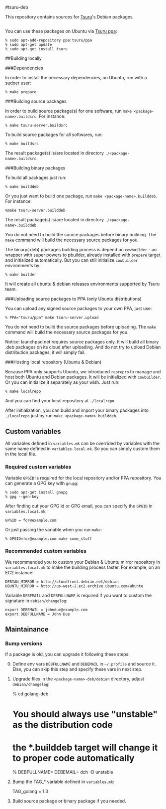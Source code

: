 #tsuru-deb

This repository contains sources for [Tsuru](http://tsuru.io)'s Debian packages.

##

You can use these packages on Ubuntu via [Tsuru ppa](https://launchpad.net/~tsuru/+archive/ppa):

	% sudo apt-add-repository ppa:tsuru/ppa
	% sudo apt-get update
	% sudo apt-get install tsuru

##Building locally

###Dependencies

In order to install the necessary dependencies, on Ubuntu, run with a sudoer
user:

	% make prepare

###Building source packages

In order to build source package(s) for one software, run ``make <package-name>.buildsrc``.
For instance:

	% make tsuru-server.buildsrc

To build source packages for all softwares, run:

	% make buildsrc

The result package(s) is/are located in directory ``./<package-name>.buildsrc``.

###Building binary packages

To build all packages just run:

	% make builddeb

Or you just want to build one package, run ``make <package-name>.builddeb``.
For instance:

	%make tsuru-server.builddeb 

The result package(s) is/are located in directory ``./<package-name>.builddeb``.

You do not need to build the source packages before binary building.
The ``make`` command will build the necessary source packages for you.

The binary(.deb) packages building process is depend on ``cowbuilder`` - an wrapper with super
powers to pbuilder, already installed with ``prepare`` target and initialized automatically.
But you can still initialize ``cowbuilder`` environments by:

	% make builder

It will create all ubuntu & debian releases environments supported by Tsuru team.

###Uploading source packages to PPA (only Ubuntu distributions)

You can upload any signed source packages to your own PPA, just use:

	% PPA="tsuru/ppa" make tsuru-server.upload

You do not need to build the source packages before uploading.
The ``make`` command will build the necessary source packages for you.

Notice: launchpad.net requires source packages only.
It will build all binary .deb packages on its cloud after uploading.
And do not try to upload Debian distribution packages, it will simply fail.

###Hosting local repository (Ubuntu & Debian)

Because PPA only supports Ubuntu, we introduced ``reprepro`` to manage and host both Ubuntu
and Debian packages. It will be initialized with ``cowbuilder``. Or you can initialize it
separately as your wish. Just run:

	% make localrepo

And you can find your local repository at ``./localrepo``.

After initialization, you can build and import your binary packages into ``./localrepo`` just
by run ``make <package-name>.builddeb``.

## Custom variables

All variables defined in ``variables.mk`` can be overrided by variables with the same name defined
in ``variables.local.mk``. So you can simply custom them in the local file.

### Required custom variables

Variable ``GPGID`` is required for the local repository and/or PPA repository.
You can generate a GPG key with ``gnupg``:

	% sudo apt-get install gnupg
	% gpg --gen-key

After finding out your GPG id or GPG email, you can specify the ``GPGID`` in ``variables.local.mk``:

	GPGID = for@example.com

Or just passing the variable when you run ``make``:

	% GPGID=for@example.com make some_stuff

### Recommended custom variables

We recommended you to custom your Debian & Ubuntu mirror repository in ``variables.local.mk``
to make the building process faster. For example, on an EC2 instance:

	DEBIAN_MIRROR = http://cloudfront.debian.net/debian
	UBUNTU_MIRROR = http://us-west-2.ec2.archive.ubuntu.com/ubuntu

Variable ``DEBEMAIL`` and ``DEBFULLNAME`` is required if you want to custom the signature in
``debian/changelog``:

	export DEBEMAIL = johndue@example.com
	export DEBFULLNAME = John Due 

## Maintainance

### Bump versions
If a package is old, you can upgrade it following these steps:

0. Define env vars ``DEBFULLNAME`` and ``DEBEMAIL`` in ``~/.profile`` and source it.
   Else, you can skip this step and specify these vars in next step.

1. Upgrade files in the ``<package-name>-deb/debian`` directory, adjust ``debian/changelog``:

	% cd golang-deb
	# You should always use "unstable" as the distribution code
	# the *.builddeb target will change it to proper code automatically
	% DEBFULLNAME=<fullname> DEBEMAIL=<email> dch -D unstable

2. Bump the TAG_* variable defined in ``variables.mk``:

	TAG_golang = 1.3

3. Build source package or binary package if you needed.
